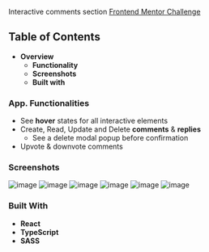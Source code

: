 Interactive comments section [Frontend Mentor Challenge](https://www.frontendmentor.io/challenges/interactive-comments-section-iG1RugEG9)
## Table of Contents
* <strong>Overview</strong>
    * <strong>Functionality</strong>
    * <strong>Screenshots</strong>
    * <strong>Built with</strong>
### App. Functionalities
* See <strong>hover</strong> states for all interactive elements
* Create, Read, Update and Delete <strong>comments</strong> & <strong>replies</strong>
    * See a delete modal popup before confirmation
* Upvote & downvote comments
### Screenshots
![image](https://user-images.githubusercontent.com/89903354/236693894-13d0a408-6eae-48b5-ad42-26a2c395defa.png)
![image](https://user-images.githubusercontent.com/89903354/236693975-ff515651-775a-468b-b45b-4f3c2c9b90ae.png)
![image](https://user-images.githubusercontent.com/89903354/236694015-4c836cf7-7802-4ef7-a275-17308fa55ab9.png)
![image](https://user-images.githubusercontent.com/89903354/236694097-85608812-5204-4d32-8a94-5f330fda12e1.png)
![image](https://user-images.githubusercontent.com/89903354/236694372-29a36752-576b-4844-a66e-96aba7f8b517.png)
![image](https://user-images.githubusercontent.com/89903354/236694257-8e95a4ef-e1e1-4627-bd13-378a42f8c822.png)
### Built With
* <strong>React</strong>
* <strong>TypeScript</strong>
* <strong>SASS</strong>
